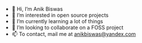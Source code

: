 - 👋 Hi, I’m Anik Biswas
- 👀 I’m interested in open source projects
- 🌱 I’m currently learning a lot of things
- 💞️ I’m looking to collaborate on a FOSS project
- 📫 To contact, mail me at anikbiswas@yandex.com

<!---
ani1001/ani1001 is a ✨ special ✨ repository because its `README.md` (this file) appears on your GitHub profile.
You can click the Preview link to take a look at your changes.
--->
